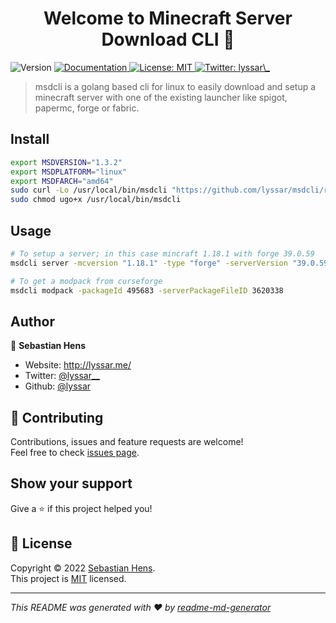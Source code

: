 <h1 align="center">Welcome to Minecraft Server Download CLI 👋</h1>
<p>
  <img alt="Version" src="https://img.shields.io/badge/version-1.3.2-blue.svg?cacheSeconds=2592000" />
  <a href="./docs" target="_blank">
    <img alt="Documentation" src="https://img.shields.io/badge/documentation-yes-brightgreen.svg" />
  </a>
  <a href="https://opensource.org/licenses/MIT" target="_blank">
    <img alt="License: MIT" src="https://img.shields.io/badge/License-MIT-yellow.svg" />
  </a>
  <a href="https://twitter.com/lyssar\_" target="_blank">
    <img alt="Twitter: lyssar\_" src="https://img.shields.io/twitter/follow/lyssar_.svg?style=social" />
  </a>
</p>

> msdcli is a golang based cli for linux to easily download and setup a minecraft server with one of the existing launcher like spigot, papermc, forge or fabric.

## Install

```sh
export MSDVERSION="1.3.2"
export MSDPLATFORM="linux"
export MSDFARCH="amd64"
sudo curl -Lo /usr/local/bin/msdcli "https://github.com/lyssar/msdcli/releases/download/${MSDVERSION}/msdcli-${MSDPLATFORM}-${MSDFARCH}"
sudo chmod ugo+x /usr/local/bin/msdcli
```

## Usage

```sh
# To setup a server; in this case mincraft 1.18.1 with forge 39.0.59
msdcli server -mcversion "1.18.1" -type "forge" -serverVersion "39.0.59"

# To get a modpack from curseforge
msdcli modpack -packageId 495683 -serverPackageFileID 3620338
```

## Author

👤 **Sebastian Hens**

* Website: http://lyssar.me/
* Twitter: [@lyssar\_\_](https://twitter.com/lyssar__)
* Github: [@lyssar](https://github.com/lyssar)

## 🤝 Contributing

Contributions, issues and feature requests are welcome!<br />Feel free to check [issues page](https://github.com/lyssar/mcdownloader/issues). 

## Show your support

Give a ⭐️ if this project helped you!

## 📝 License

Copyright © 2022 [Sebastian Hens](https://github.com/lyssar).<br />
This project is [MIT](https://opensource.org/licenses/MIT) licensed.

***
_This README was generated with ❤️ by [readme-md-generator](https://github.com/kefranabg/readme-md-generator)_
